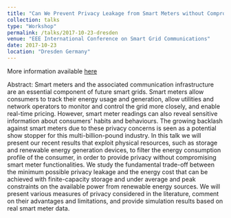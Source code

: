 ```yaml
---
title: "Can We Prevent Privacy Leakage from Smart Meters without Compromising Their Functionalities?"
collection: talks
type: "Workshop"
permalink: /talks/2017-10-23-dresden
venue: "EEE International Conference on Smart Grid Communications"
date: 2017-10-23
location: "Dresden Germany"
---
```


More information available [here](https://sgc2017.ieee-smartgridcomm.org/content/ws2-next-steps-toward-securing-smart-grid.html)

Abstract: Smart meters and the associated communication infrastructure are an essential component of future smart grids. Smart meters allow consumers to track their energy usage and generation, allow utilities and network operators to monitor and control the grid more closely, and enable real-time pricing. However, smart meter readings can also reveal sensitive information about consumers’ habits and behaviours. The growing backlash against smart meters due to these privacy concerns is seen as a potential show stopper for this multi-billion-pound industry.
In this talk we will present our recent results that exploit physical resources, such as storage and renewable energy generation devices, to filter the energy consumption profile of the consumer, in order to provide privacy without compromising smart meter functionalities. We study the fundamental trade-off between the minimum possible privacy leakage and the energy cost that can be achieved with finite-capacity storage and under average and peak constraints on the available power from renewable energy sources. We will present various measures of privacy considered in the literature, comment on their advantages and limitations, and provide simulation results based on real smart meter data.
